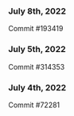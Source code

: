 ### July 8th, 2022

Commit #193419

### July 5th, 2022

Commit #314353


### July 4th, 2022

Commit #72281
